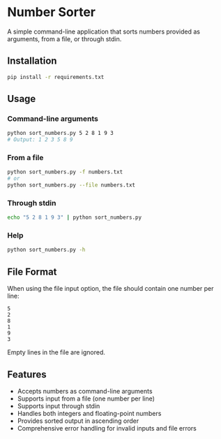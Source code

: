 # Number Sorter

A simple command-line application that sorts numbers provided as arguments, from a file, or through stdin.

## Installation

```bash
pip install -r requirements.txt
```

## Usage

### Command-line arguments
```bash
python sort_numbers.py 5 2 8 1 9 3
# Output: 1 2 3 5 8 9
```

### From a file
```bash
python sort_numbers.py -f numbers.txt
# or
python sort_numbers.py --file numbers.txt
```

### Through stdin
```bash
echo "5 2 8 1 9 3" | python sort_numbers.py
```

### Help
```bash
python sort_numbers.py -h
```

## File Format

When using the file input option, the file should contain one number per line:

```
5
2
8
1
9
3
```

Empty lines in the file are ignored.

## Features

- Accepts numbers as command-line arguments
- Supports input from a file (one number per line)
- Supports input through stdin
- Handles both integers and floating-point numbers
- Provides sorted output in ascending order
- Comprehensive error handling for invalid inputs and file errors
